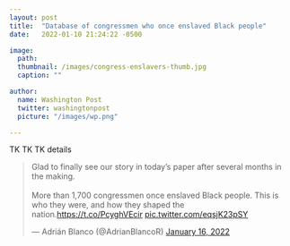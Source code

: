 ```yaml
---
layout: post
title:  "Database of congressmen who once enslaved Black people"
date:   2022-01-10 21:24:22 -0500

image:
  path: 
  thumbnail: /images/congress-enslavers-thumb.jpg
  caption: ""

author:
  name: Washington Post
  twitter: washingtonpost
  picture: "/images/wp.png"

---
```


TK TK TK details

<blockquote class="twitter-tweet"><p lang="en" dir="ltr">Glad to finally see our story in today’s paper after several months in the making.<br><br>More than 1,700 congressmen once enslaved Black people. This is who they were, and how they shaped the nation.<a href="https://t.co/PcyghVEcir">https://t.co/PcyghVEcir</a> <a href="https://t.co/eqsjK23pSY">pic.twitter.com/eqsjK23pSY</a></p>&mdash; Adrián Blanco (@AdrianBlancoR) <a href="https://twitter.com/AdrianBlancoR/status/1482787014181335043?ref_src=twsrc%5Etfw">January 16, 2022</a></blockquote> <script async src="https://platform.twitter.com/widgets.js" charset="utf-8"></script>

[project-link]: https://www.washingtonpost.com/history/interactive/2022/congress-slaveowners-names-list/
[callout-link]: https://www.washingtonpost.com/history/interactive/2022/submit-congress-enslaved-database/
[github-link]: https://github.com/washingtonpost/data-congress-slaveowners/

